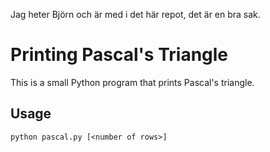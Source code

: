 Jag heter Björn och är med i det här repot, det är en bra sak. 

# Printing Pascal's Triangle

This is a small Python program that prints Pascal's triangle.

## Usage

`python pascal.py [<number of rows>]`
